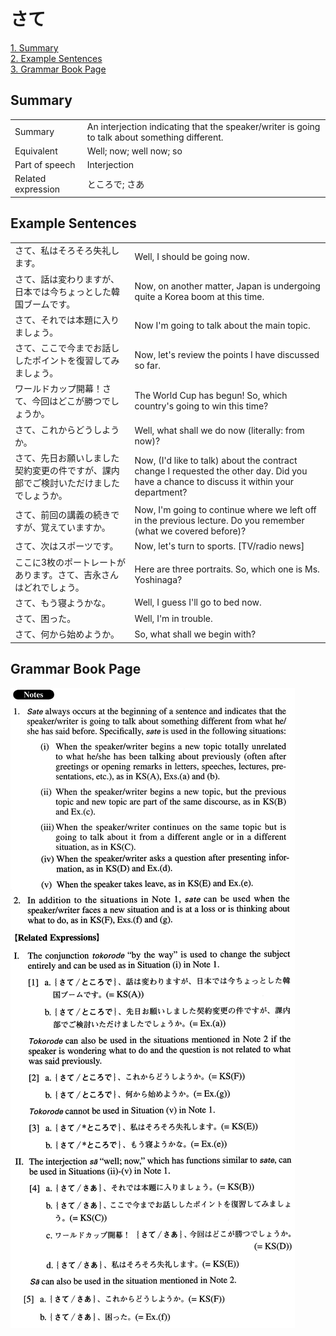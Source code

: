 # さて

[1. Summary](#summary)<br>
[2. Example Sentences](#example-sentences)<br>
[3. Grammar Book Page](#grammar-book-page)<br>


## Summary

<table><tr>   <td>Summary</td>   <td>An interjection indicating that the speaker/writer is going to talk about something different.</td></tr><tr>   <td>Equivalent</td>   <td>Well; now; well now; so</td></tr><tr>   <td>Part of speech</td>   <td>Interjection</td></tr><tr>   <td>Related expression</td>   <td>ところで; さあ</td></tr></table>

## Example Sentences

<table><tr>   <td>さて、私はそろそろ失礼します。</td>   <td>Well, I should be going now.</td></tr><tr>   <td>さて、話は変わりますが、日本では今ちょっとした韓国ブームです。</td>   <td>Now, on another matter, Japan is undergoing quite a Korea boom at this time.</td></tr><tr>   <td>さて、それでは本題に入りましょう。</td>   <td>Now I'm going to talk about the main topic.</td></tr><tr>   <td>さて、ここで今までお話ししたポイントを復習してみましょう。</td>   <td>Now, let's review the points I have discussed so far.</td></tr><tr>   <td>ワールドカップ開幕！さて、今回はどこが勝つでしょうか。</td>   <td>The World Cup has begun! So, which country's going to win this time?</td></tr><tr>   <td>さて、これからどうしようか。</td>   <td>Well, what shall we do now (literally: from now)?</td></tr><tr>   <td>さて、先日お願いしました契約変更の件ですが、課内部でご検討いただけましたでしょうか。</td>   <td>Now, (I'd like to talk) about the contract change I requested the other day. Did you have a chance to discuss it within your department?</td></tr><tr>   <td>さて、前回の講義の続きですが、覚えていますか。</td>   <td>Now, I'm going to continue where we left off in the previous lecture. Do you remember (what we covered before)?</td></tr><tr>   <td>さて、次はスポーツです。</td>   <td>Now, let's turn to sports. [TV/radio news]</td></tr><tr>   <td>ここに3枚のポートレートがあります。さて、吉永さんはどれでしょう。</td>   <td>Here are three portraits. So, which one is Ms. Yoshinaga?</td></tr><tr>   <td>さて、もう寝ようかな。</td>   <td>Well, I guess I'll go to bed now.</td></tr><tr>   <td>さて、困った。</td>   <td>Well, I'm in trouble.</td></tr><tr>   <td>さて、何から始めようか。</td>   <td>So, what shall we begin with?</td></tr></table>

## Grammar Book Page

![](../img/Advancedさて.png)

